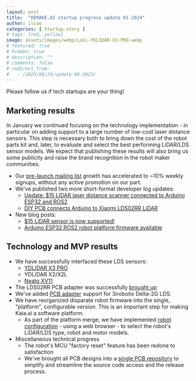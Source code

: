 ```yaml
---
layout: post
title:  "REMAKE.AI startup progress update 01-2024"
author: iliao
categories: [ Startup-story ]
# tags: [red, yellow]
image: assets/images/webp/Loki-YDLIDAR-X3-PRO.webp
# featured: true
# hidden: true
# description: ""
# comments: false
# redirect_from:
#   - /2023/08/24/update-08-2023/
---
```

Please follow us if tech startups are your thing!

## Marketing results
In January we continued focusing on the technology implementation - in particular on adding support to a large number of low-cost laser distance sensors. This step is necessary both to bring down the cost of the robot parts kit and, later, to evaluate and select the best performing LiDAR/LDS sensor models. We expect that publishing these results will also bring us some publicity and raise the brand recognition in the robot maker communities.

- Our [pre-launch mailing list](http://eepurl.com/gBV7tb) growth has accelerated to ~10% weekly signups, without any active promotion on our part.
- We've published two more short-format developer log updates:
  - [Update: $15 LIDAR laser distance scanner connected to Arduino ESP32 and ROS2](https://youtube.com/shorts/STbCVhdgLSw)
  - [DIY PCB connects Arduino to Xiaomi LDS02RR LiDAR](https://youtube.com/shorts/Wes9GYomUdE)
- New blog posts:
  - [$15 LiDAR sensor is now supported!](https://makerspet.com/blog/xiaomi-lds02rr-lidar-support/)
  - [Arduino ESP32 ROS2 robot platform firmware available](https://kaia.ai/blog/arduino-platform-firmware-avaiable/)

## Technology and MVP results
- We have successfully interfaced these LDS sensors:
  - [YDLIDAR X3 PRO](https://youtube.com/shorts/_VuRCiO55gA)
  - YDLIDAR X2/X2L
  - [Neato XV11](https://youtube.com/shorts/kfk1Q0RSJpI)
- The LDS02RR PCB adapter was successfully [brought up](https://youtube.com/shorts/STbCVhdgLSw)
- We've added [PCB adapter](https://github.com/makerspet/pcb/tree/main/neato_delta_adapter) support for 3irobotix Delta-2G LDS.
- We have reorganized disparate robot firmware into the single, "platform", configurable version. This is an important step for making Kaia.ai a software platform.
  - As part of the platform merge, we have implemented [robot configuration](https://kaia.ai/blog/arduino-platform-firmware-avaiable/) - using a web browser - to select the robot's LiDAR/LDS type, robot and motor models.
- Miscellaneous technical progress
  - The robot's MCU "factory reset" feature has been redone to satisfaction
  - We've brought all PCB designs into a [single PCB repository](https://github.com/makerspet/pcb) to simplify and streamline the source code access and the release process.